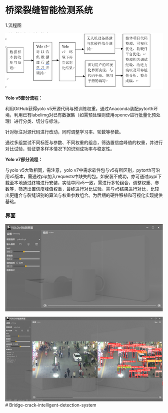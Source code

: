 # 桥梁裂缝智能检测系统

1.流程图

![](images\1.png)

**Yolo v5部分流程：**

利用GitHub获得yolo v5开源代码与预训练权重，通过Anaconda装配pytorth环境，利用已有labelimg对已有数据集（如需预处理则使用opencv进行批量化预处理）进行分类、切分与标注。

针对标注对源代码进行改动，同时调整学习率、轮数等参数。

通过多组尝试不同标签与参数、不同权重的组合，筛选置信度峰值的权重，并进行对比试验，验证更多样本情况下的识别成功率与稳定性。

**Yolo v7部分流程：**

与yolo v5大致相同，需注意，yolo v7中需求软件包与v5有所区别，pytorth可沿用v5版本，需通过pip加入requests中缺失的包。如安装不成功，亦可通过pypi下载至本地通过终端进行安装，实验中同v5一致，需进行多轮组合，调整权重、参数等，筛选出置信度峰值权重，最终进行对比试验。需与v5结果进行对比，比较出更适合与裂缝识别的算法与权重参数组合。为后期的硬件移植和可视化实现提供基础。

### 界面

![2](images\2.jpg)



![3](images\3.png)# Bridge-crack-intelligent-detection-system
